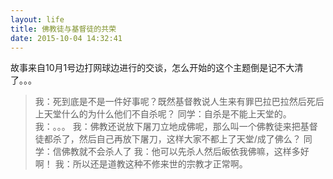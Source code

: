```yaml
---
layout: life
title: 佛教徒与基督徒的共荣
date: 2015-10-04 14:32:41
---
```


故事来自10月1号边打网球边进行的交谈，怎么开始的这个主题倒是记不大清了。。。

> 我：死到底是不是一件好事呢？既然基督教说人生来有罪巴拉巴拉然后死后上天堂什么的为什么他们不自杀呢？
> 同学：自杀是不能上天堂的。
> 我：。。。
> 我：佛教还说放下屠刀立地成佛呢，那么叫一个佛教徒来把基督徒都杀了，然后自己再放下屠刀，这样大家不都上了天堂/成了佛么？
> 同学：信佛教就不会杀人了
> 我：他可以先杀人然后皈依我佛嘛，这样多好啊！
> 我：所以还是道教这种不修来世的宗教才正常啊。
